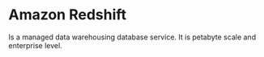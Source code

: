 # Amazon Redshift

Is a managed data warehousing database service. It is petabyte scale and enterprise level. 
